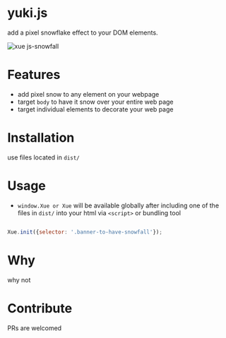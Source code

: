 
# yuki.js

add a pixel snowflake effect to your DOM elements.

![xue js-snowfall](https://cloud.githubusercontent.com/assets/3915598/21381630/7b92a3a8-c700-11e6-9361-def03a7b74a4.gif)

# Features

- add pixel snow to any element on your webpage
- target `body` to have it snow over your entire web page
- target individual elements to decorate your web page

# Installation
use files located in `dist/`

# Usage

- `window.Xue or Xue` will be available globally after including one of the files in `dist/` into your html via `<script>` or bundling tool

```javascript

Xue.init({selector: '.banner-to-have-snowfall'});

```

# Why
why not

# Contribute
PRs are welcomed
